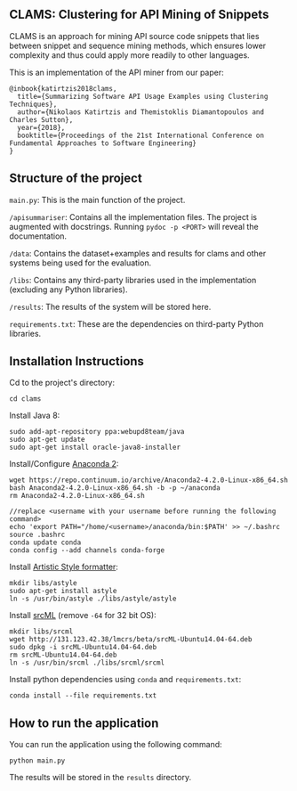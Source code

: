 CLAMS: Clustering for API Mining of Snippets
-----
CLAMS is an approach for mining API source code snippets that lies between snippet and sequence mining methods, which ensures lower complexity and thus could apply more readily to other languages.

This is an implementation of the API miner from our paper:

```
@inbook{katirtzis2018clams,
  title={Summarizing Software API Usage Examples using Clustering Techniques},
  author={Nikolaos Katirtzis and Themistoklis Diamantopoulos and Charles Sutton},
  year={2018},
  booktitle={Proceedings of the 21st International Conference on Fundamental Approaches to Software Engineering}
}

```

## Structure of the project
`main.py`: This is the main function of the project.

`/apisummariser`: Contains all the implementation files. The project is augmented with docstrings. Running `pydoc -p <PORT>` will reveal the documentation.

`/data`: Contains the dataset+examples and results for clams and other systems being used for the evaluation.

`/libs`: Contains any third-party libraries used in the implementation (excluding any Python libraries).

`/results`: The results of the system will be stored here.

`requirements.txt`: These are the dependencies on third-party Python libraries. 

## Installation Instructions

Cd to the project's directory:

```
cd clams
```

Install Java 8:
```
sudo add-apt-repository ppa:webupd8team/java
sudo apt-get update
sudo apt-get install oracle-java8-installer
```

Install/Configure [Anaconda 2](https://www.anaconda.com/download/#linux):
```
wget https://repo.continuum.io/archive/Anaconda2-4.2.0-Linux-x86_64.sh
bash Anaconda2-4.2.0-Linux-x86_64.sh -b -p ~/anaconda
rm Anaconda2-4.2.0-Linux-x86_64.sh

//replace <username with your username before running the following command>
echo 'export PATH="/home/<username>/anaconda/bin:$PATH' >> ~/.bashrc 
source .bashrc
conda update conda
conda config --add channels conda-forge
```

Install [Artistic Style formatter](http://astyle.sourceforge.net/):
```
mkdir libs/astyle
sudo apt-get install astyle
ln -s /usr/bin/astyle ./libs/astyle/astyle
```

Install [srcML](http://www.srcml.org/) (remove `-64` for 32 bit OS):
```
mkdir libs/srcml
wget http://131.123.42.38/lmcrs/beta/srcML-Ubuntu14.04-64.deb
sudo dpkg -i srcML-Ubuntu14.04-64.deb
rm srcML-Ubuntu14.04-64.deb
ln -s /usr/bin/srcml ./libs/srcml/srcml
```
Install python dependencies using `conda` and `requirements.txt`:
```
conda install --file requirements.txt
```

## How to run the application
You can run the application using the following command:

```
python main.py
```

The results will be stored in the `results` directory.
